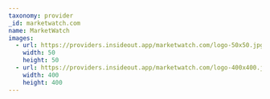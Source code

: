 ```yaml
---
taxonomy: provider
_id: marketwatch.com
name: MarketWatch
images:
  - url: https://providers.insideout.app/marketwatch.com/logo-50x50.jpg
    width: 50
    height: 50
  - url: https://providers.insideout.app/marketwatch.com/logo-400x400.jpg
    width: 400
    height: 400
---
```

